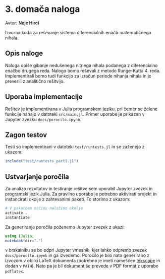 # 3. domača naloga

Avtor: **Nejc Hirci**

Izvorna koda za reševanje sistema diferencialnih enačb matematičnega nihala.

## Opis naloge

Naloga opiše gibanje nedušenega nitnega nihala podanega z diferencialno enačbo drugega reda. Nalogo bomo reševali z metodo Runge-Kutta 4. reda. Implementirali bomo tudi funkcijo za izračun periode nihanja nihala in jo preverili z analitično rešitvijo.

## Uporaba implementacije

Rešitev je implementirana v Julia programskem jeziku, pri čemer se želene funkcije nahajo v datoteki `src/main.jl`. Primer uporabe je prikazan v Jupyter zvezku `docs/porocilo.ipynb`.

## Zagon testov

Testi so implementirani v datoteki `test/runtests.jl` in se zaženejo z ukazom:

```julia
include("test/runtests_part1.jl")
```

## Ustvarjanje poročila

Za analizo rezultatov in testiranje rešitve sem uporabil Jupyter zvezek in programski jezik Julia. Za pravilno uporabo je potrebno aktivirati projekt in instancirati okolje z zahtevanimi paketi. To storimo z ukazom:

```julia
# V paketnem načinu naložimo okolje
activate .
instantiate
```

Za generiranje poročila poženemo Jupyter zvezek z ukazi:
```julia
using IJulia;
notebook(dir=".")
```

v brskalniku se bo odprl Jupyter vmesnik, kjer lahko odpremo zvezek `docs/porocilo.ipynb` in ga izvedemo. Poročilo je bilo nato generirano z 
izvozom v obliki LaTeX dokumenta (potrebno je imeti nameščen [Inkscape](https://inkscape.org/) in dodan v `PATH`). Nato pa je bil dokument še prevede v PDF
format z uporabo `pdflatex`.
